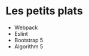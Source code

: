 <h1> Les petits plats </h1>

<ul>
    <li>Webpack</li>
    <li>Eslint</li>
    <li>Bootstrap 5</li>
    <li>Algorithm 5</li>
</ul>